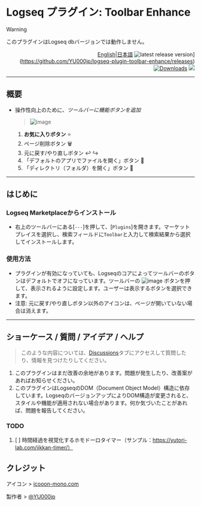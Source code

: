 # Logseq プラグイン: Toolbar Enhance

> [!WARNING]
>このプラグインはLogseq dbバージョンでは動作しません。

<div align="right">

[English](https://github.com/YU000jp/logseq-plugin-toolbar-enhance)|[日本語](https://github.com/YU000jp/logseq-plugin-toolbar-enhance/blob/main/readme.md) ![latest release version](https://img.shields.io/github/v/release/YU000jp/logseq-plugin-toolbar-enhance)](https://github.com/YU000jp/logseq-plugin-toolbar-enhance/releases)
[![Downloads](https://img.shields.io/github/downloads/YU000jp/logseq-plugin-toolbar-enhance/total.svg)](https://github.com/YU000jp/logseq-plugin-toolbar-enhance/releases)
<a href="https://www.buymeacoffee.com/yu000japan"><img src="https://img.buymeacoffee.com/button-api/?text=Buy me a pizza&emoji=🍕&slug=yu000japan&button_colour=FFDD00&font_colour=000000&font_family=Poppins&outline_colour=000000&coffee_colour=ffffff" /></a>
</div>

---

## 概要

- 操作性向上のために、*ツールバーに機能ボタンを追加*
  > ![image](https://github.com/user-attachments/assets/534b4af4-1960-491a-9bc5-9ac120c95c30)
  1. **お気に入りボタン** ⭐
  2. ページ削除ボタン 🗑️
  3. 元に戻す/やり直しボタン ↩️ ↪️
  4. 「デフォルトのアプリでファイルを開く」ボタン 📱
  5. 「ディレクトリ（フォルダ）を開く」ボタン 📁

---

## はじめに

### Logseq Marketplaceからインストール

- 右上のツールバーにある[`---`]を押して、[`Plugins`]を開きます。マーケットプレイスを選択し、検索フィールドに`Toolbar`と入力して検索結果から選択してインストールします。

### 使用方法

- プラグインが有効になっていても、Logseqのコアによってツールバーのボタンはデフォルトでオフになっています。ツールバーの ![image](https://github.com/user-attachments/assets/103b9a3f-8c25-4e42-903d-c05c71c349db) ボタンを押して、表示されるように設定します。ユーザーは表示するボタンを選択できます。
- 注意: 元に戻す/やり直しボタン以外のアイコンは、ページが開いていない場合は消えます。

---

## ショーケース / 質問 / アイデア / ヘルプ

> このような内容については、[Discussions](https://github.com/YU000jp/logseq-plugin-toolbar-enhance/discussions)タブにアクセスして質問したり、情報を見つけたりしてください。
1. このプラグインはまだ改善の余地があります。問題が発生したり、改善案があればお知らせください。
1. このプラグインはLogseqのDOM（Document Object Model）構造に依存しています。LogseqのバージョンアップによりDOM構造が変更されると、スタイルや機能が適用されない場合があります。何か気づいたことがあれば、問題を報告してください。

### TODO

1. [ ] 時間経過を視覚化するホモドーロタイマー（サンプル：https://yutori-lab.com/jikkan-timer/）

## クレジット

アイコン > [icooon-mono.com](https://icooon-mono.com/14968-%e3%83%91%e3%82%ba%e3%83%ab%e3%83%94%e3%83%bc%e3%82%b9%e3%82%a2%e3%82%a4%e3%82%b3%e3%83%b37/)

製作者 > [@YU000jp](https://github.com/YU000jp)
